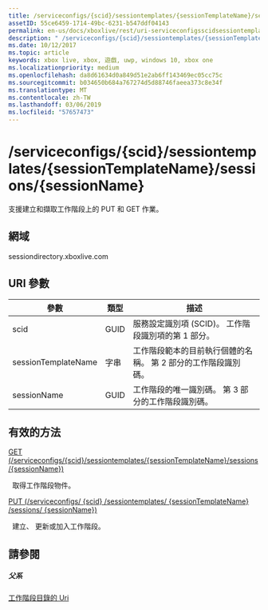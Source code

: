 ```yaml
---
title: /serviceconfigs/{scid}/sessiontemplates/{sessionTemplateName}/sessions/{sessionName}
assetID: 55ce6459-1714-49bc-6231-b547ddf04143
permalink: en-us/docs/xboxlive/rest/uri-serviceconfigsscidsessiontemplatessessiontemplatenamesessionssessionname.html
description: " /serviceconfigs/{scid}/sessiontemplates/{sessionTemplateName}/sessions/{sessionName}"
ms.date: 10/12/2017
ms.topic: article
keywords: xbox live, xbox, 遊戲, uwp, windows 10, xbox one
ms.localizationpriority: medium
ms.openlocfilehash: da8d61634d0a849d51e2ab6ff143469ec05cc75c
ms.sourcegitcommit: b034650b684a767274d5d88746faeea373c8e34f
ms.translationtype: MT
ms.contentlocale: zh-TW
ms.lasthandoff: 03/06/2019
ms.locfileid: "57657473"
---
```

# <a name="serviceconfigsscidsessiontemplatessessiontemplatenamesessionssessionname"></a>/serviceconfigs/{scid}/sessiontemplates/{sessionTemplateName}/sessions/{sessionName}
支援建立和擷取工作階段上的 PUT 和 GET 作業。
<a id="ID4EO"></a>


## <a name="domain"></a>網域
sessiondirectory.xboxlive.com  
<a id="ID4ET"></a>


## <a name="uri-parameters"></a>URI 參數

| 參數| 類型| 描述|
| --- | --- | --- |
| scid| GUID| 服務設定識別項 (SCID)。 工作階段識別項的第 1 部分。|
| sessionTemplateName| 字串| 工作階段範本的目前執行個體的名稱。 第 2 部分的工作階段識別碼。|
| sessionName| GUID| 工作階段的唯一識別碼。 第 3 部分的工作階段識別碼。| 

<a id="ID4EBC"></a>


## <a name="valid-methods"></a>有效的方法

[GET (/serviceconfigs/{scid}/sessiontemplates/{sessionTemplateName}/sessions/{sessionName})](uri-serviceconfigsscidsessiontemplatessessiontemplatenamesessionssessionnameget.md)

&nbsp;&nbsp;取得工作階段物件。

[PUT (/serviceconfigs/ {scid} /sessiontemplates/ {sessionTemplateName} /sessions/ {sessionName})](uri-serviceconfigsscidsessiontemplatessessiontemplatenamesessionssessionnameput.md)

&nbsp;&nbsp;建立、 更新或加入工作階段。

<a id="ID4EOC"></a>


## <a name="see-also"></a>請參閱

<a id="ID4EQC"></a>


##### <a name="parent"></a>父系

[工作階段目錄的 Uri](atoc-reference-sessiondirectory.md)

